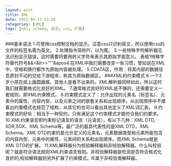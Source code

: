 ```yaml
---
layout: post
title: XML
date: 2012-04-27 23:58
categories: [XML]
tags: [xml, schema, 语言, css, 扩展]
---
```

###基本语法
1.可使用css控制文档的显示。注意css只识别英文，所以使用css的文件的标签名需为英文。
2.处理指令简称PI，以<?为头?>为尾。
3.一些特殊字符解析器无法识别显示错误，这时需要将要用转义字符来表示其原始字面意义。
表格1特殊字符替代符号&&amp;<&It>&gt;"&quot;'&apos4.在XML中我们需要改变一些习惯，譬如说在XML中，空格和换行都作为原始内容被处理。
5.CDATA区，作用：将其内部的数据信息原封不动的交给下游程序。称其为原始数据区。
###XML的约束模式
6.一个3岁小孩在纸上画圆画框，其他人是看不出来的。XML解析器同样如此，所以这时我们就需要格式化良好的XML。
7.通常格式良好的XML是不够的，还需要定义一套规则，即XML约束模式。
8.约束模式定义了：允许出现的元素名（标签名）、元素中的属性、内容内型，以及元素之间的嵌套关系和出现顺序。从出现顺序中不难看出约束模式也规范了结构，从其它的也可以看出其也定义了XML词汇表。
9.约束模式的好处：相当于一种契约，只有满足这个约束模式才能符合我们的要求。
10.XML约束语言即约束标记语言的语言（元语言），有以下几种：XML DTD, XDR,SOX、XML Schema等。最广泛的最具代表性的是XML DTD，XML Schema。XML DTD约束的是允许定义的元素名，元素数据类型和元素所能包含的内容内型、元素中的属性，元素间的关系和出现顺序。而XML Schema就是XML DTD的扩展。
11.XML解释器分为校验解释器和非校验解释器。什么叫校验呢？就是符合语法规则XML约束语言规则。非校验解释器是检测是否符合格式化良好的,校验解释器则另外扩展了约束模式。IE属于非校验类解释器。

